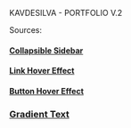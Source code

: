 KAVDESILVA - PORTFOLIO V.2

Sources:
#### [Collapsible Sidebar](https://codesandbox.io/s/collapsible-sidebar-nj5x6)

#### [Link Hover Effect](https://css-tricks.com/css-link-hover-effects/)

#### [Button Hover Effect](https://css-tricks.com/almanac/properties/t/transition/)

### [Gradient Text](https://bootcamp.uxdesign.cc/gradient-text-in-css-609068d3f953)